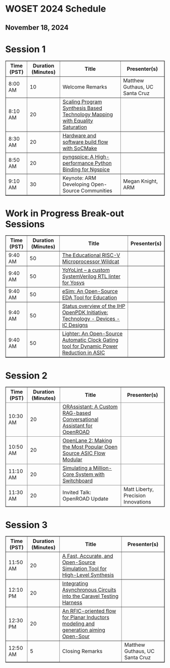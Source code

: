 # WOSET 2024 Schedule
## November 18, 2024

# Session 1

<table border="1">
<thead>
<tr>
<th>Time (PST)</th>
<th>Duration (Minutes)</th>
<th>Title</th>
<th>Presenter(s)</th>
</tr>
  
</thead>
<tbody>

<tr>
<td>8:00 AM</td>
<td>10</td>
<td>Welcome Remarks</td>
<td>Matthew Guthaus, UC Santa Cruz</td>
</tr>
  
<tr>
<td>8:10 AM</td>
<td>20</td>
<td><a href="https://woset-workshop.github.io/WOSET2024.html#article-7">
  Scaling Program Synthesis Based Technology Mapping with Equality Saturation
</a></td>
<td></td>
</tr>

<tr>
<td>8:30 AM</td>
<td>20</td>
<td><a href="https://woset-workshop.github.io/WOSET2024.html#article-14">
  Hardware and software build flow with SoCMake
</a></td>
<td></td>
</tr>

<tr>
<td>8:50 AM</td>
<td>20</td>
<td><a href="https://woset-workshop.github.io/WOSET2024.html#article-4">
  pyngspice: A High-performance Python Binding for Ngspice
</a></td>
<td></td>
</tr>

<tr>
<td>9:10 AM</td>
<td>30</td>
<td>Keynote: ARM	Developing Open-Source Communities</td>
<td>Megan Knight, ARM</td>
</tr>

</tbody>
</table>

# Work in Progress Break-out Sessions

<table border="1">
<thead>
<tr>
<th>Time (PST)</th>
<th>Duration (Minutes)</th>
<th>Title</th>
<th>Presenter(s)</th>
</tr>
  
</thead>
<tbody>
  
<tr>
<td>9:40 AM</td>
<td>50</td>
<td><a href="https://woset-workshop.github.io/WOSET2024.html#article-9">
  The Educational RISC-V Microprocessor Wildcat</a></td>
<td></td>
</tr>

<tr>
<td>9:40 AM</td>
<td>50</td>
<td><a href="https://woset-workshop.github.io/WOSET2024.html#article-12">
  YoYoLint – a custom SystemVerilog RTL linter for Yosys
</a></td>
<td></td>
</tr>

<tr>
<td>9:40 AM</td>
<td>50</td>
<td><a href="https://woset-workshop.github.io/WOSET2024.html#article-2">
  eSim: An Open-Source EDA Tool for Education
</a></td>
<td></td>
</tr>
  
<tr>
<td>9:40 AM</td>
<td>50</td>
<td><a href="https://woset-workshop.github.io/WOSET2024.html#article-5">
  Status overview of the IHP OpenPDK Initiative: Technology - Devices - IC Designs
</a></td>
<td></td>
</tr>

<tr>
<td>9:40 AM</td>
<td>50</td>
<td><a href="https://woset-workshop.github.io/WOSET2024.html#article-15">
  Lighter: An Open-Source Automatic Clock Gating tool for Dynamic Power Reduction in ASIC
</a></td>
<td></td>
</tr>

</tbody>
</table>

# Session 2

<table border="1">
<thead>
<tr>
<th>Time (PST)</th>
<th>Duration (Minutes)</th>
<th>Title</th>
<th>Presenter(s)</th>
</tr>

<tr>
<td>10:30 AM</td>
<td>20</td>
<td><a href="https://woset-workshop.github.io/WOSET2024.html#article-11">
  ORAssistant: A Custom RAG-based Conversational Assistant for OpenROAD
</a></td>
<td></td>
</tr>
  
<tr>
<td>10:50 AM</td>
<td>20</td>
<td><a href="https://woset-workshop.github.io/WOSET2024.html#article-17">
  OpenLane 2: Making the Most Popular Open Source ASIC Flow Modular
</a></td>
<td></td>
</tr>

<tr>
<td>11:10 AM</td>
<td>20</td>
<td><a href="https://woset-workshop.github.io/WOSET2024.html#article-18">
  Simulating a Million-Core System with Switchboard
</a></td>
<td></td>
</tr>

<tr>
<td>11:30 AM</td>
<td>20</td>
<td>Invited Talk: OpenROAD Update</td>
<td>Matt Liberty, Precision Innovations</td>
</tr>

</tbody>
</table>

# Session 3

<table border="1">
<thead>
<tr>
<th>Time (PST)</th>
<th>Duration (Minutes)</th>
<th>Title</th>
<th>Presenter(s)</th>
</tr>
  
</thead>
<tbody>

<tr>
<td>11:50 AM</td>
<td>20</td>
<td><a href="https://woset-workshop.github.io/WOSET2024.html#article-3">
  A Fast, Accurate, and Open-Source Simulation Tool for High-Level Synthesis
</a></td>
<td></td>
</tr>
  
<tr>
<td>12:10 PM</td>
<td>20</td>
<td><a href="https://woset-workshop.github.io/WOSET2024.html#article-8">
  Integrating Asynchronous Circuits into the Caravel Testing Harness
</a></td>
<td></td>
</tr>

<tr>
<td>12:30 PM</td>
<td>20</td>
<td><a href="https://woset-workshop.github.io/WOSET2024.html#article-13">
  An RFIC-oriented flow for Planar Inductors modeling and generation aiming Open-Sour
</a></td>
<td></td>
</tr>

<tr>
<td>12:50 AM</td>
<td>5</td>
<td>Closing Remarks</td>
<td>Matthew Guthaus, UC Santa Cruz</td>
</tr>
  
</tbody>
</table>

